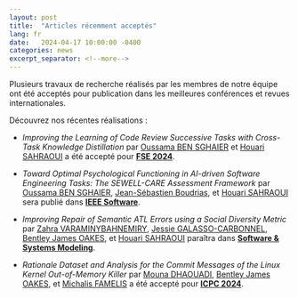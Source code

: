 ```yaml
---
layout: post
title:  "Articles récemment acceptés"
lang: fr
date:   2024-04-17 10:00:00 -0400
categories: news
excerpt_separator: <!--more-->
---
```


Plusieurs travaux de recherche réalisés par les membres de notre équipe ont été acceptés pour publication dans les meilleures conférences et revues internationales.

<!--more-->

Découvrez nos récentes réalisations :

- *Improving the Learning of Code Review Successive Tasks with Cross-Task Knowledge Distillation* par [Oussama BEN SGHAIER] et [Houari SAHRAOUI] a été accepté pour [**FSE 2024**](https://conf.researchr.org/home/fse-2024).

- *Toward Optimal Psychological Functioning in AI-driven Software Engineering Tasks: The SEWELL-CARE Assessment Framework* par [Oussama BEN SGHAIER], [Jean-Sébastien Boudrias], et [Houari SAHRAOUI] sera publié dans [**IEEE Software**](https://www.computer.org/csdl/magazine/so).

- *Improving Repair of Semantic ATL Errors using a Social Diversity Metric* par [Zahra VARAMINYBAHNEMIRY], [Jessie GALASSO-CARBONNEL], [Bentley James OAKES], et [Houari SAHRAOUI] paraîtra dans [**Software & Systems Modeling**](https://link.springer.com/journal/10270).

- *Rationale Dataset and Analysis for the Commit Messages of the Linux Kernel Out-of-Memory Killer* par [Mouna DHAOUADI], [Bentley James OAKES], et [Michalis FAMELIS] a été accepté pour [**ICPC 2024**](https://conf.researchr.org/home/icpc-2024).


[Oussama BEN SGHAIER]: https://oussamasghaier.github.io/
[Houari SAHRAOUI]: http://www.iro.umontreal.ca/~sahraouh/
[Jean-Sébastien Boudrias]: https://psy.umontreal.ca/repertoire-departement/professeures/professeures/in/in15006/sg/Jean-S%C3%A9bastien%20Boudrias/
[Zahra VARAMINYBAHNEMIRY]: https://www.linkedin.com/in/zahra-varaminy-b9a47376/
[Jessie GALASSO-CARBONNEL]: https://jgalasso.github.io/
[Bentley James OAKES]: http://bentleyoakes.com
[Mouna DHAOUADI]: https://www-labs.iro.umontreal.ca/~dhaouadm/
[Michalis FAMELIS]: https://michalis.famelis.info/